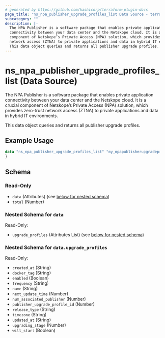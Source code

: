 ```yaml
---
# generated by https://github.com/hashicorp/terraform-plugin-docs
page_title: "ns_npa_publisher_upgrade_profiles_list Data Source - terraform-provider-ns"
subcategory: ""
description: |-
  The NPA Publisher is a software package that enables private application
  connectivity between your data center and the Netskope cloud. It is a crucial
  component of Netskope’s Private Access (NPA) solution, which provides zero-trust
  network access (ZTNA) to private applications and data in hybrid IT environments.
  This data object queries and returns all publisher upgrade profiles.
---
```


# ns_npa_publisher_upgrade_profiles_list (Data Source)

The NPA Publisher is a software package that enables private application
connectivity between your data center and the Netskope cloud. It is a crucial
component of Netskope’s Private Access (NPA) solution, which provides zero-trust
network access (ZTNA) to private applications and data in hybrid IT environments.

This data object queries and returns all publisher upgrade profiles.

## Example Usage

```terraform
data "ns_npa_publisher_upgrade_profiles_list" "my_npapublisherupgradeprofileslist" {
}
```

<!-- schema generated by tfplugindocs -->
## Schema

### Read-Only

- `data` (Attributes) (see [below for nested schema](#nestedatt--data))
- `total` (Number)

<a id="nestedatt--data"></a>
### Nested Schema for `data`

Read-Only:

- `upgrade_profiles` (Attributes List) (see [below for nested schema](#nestedatt--data--upgrade_profiles))

<a id="nestedatt--data--upgrade_profiles"></a>
### Nested Schema for `data.upgrade_profiles`

Read-Only:

- `created_at` (String)
- `docker_tag` (String)
- `enabled` (Boolean)
- `frequency` (String)
- `name` (String)
- `next_update_time` (Number)
- `num_associated_publisher` (Number)
- `publisher_upgrade_profile_id` (Number)
- `release_type` (String)
- `timezone` (String)
- `updated_at` (String)
- `upgrading_stage` (Number)
- `will_start` (Boolean)
